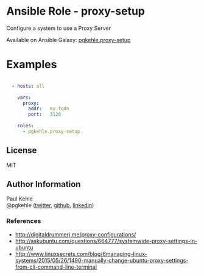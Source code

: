 # Ansible Role - proxy-setup

Configure a system to use a Proxy Server

Available on Ansible Galaxy: [pgkehle.proxy-setup](https://galaxy.ansible.com/pgkehle/proxy-setup)


# Examples

```YAML

  - hosts: all
  
    vars:
      proxy:
        addr:   my.fqdn
        port:   3128
  
    roles:
      - pgkehle.proxy-setup
```

## License

MIT

## Author Information

Paul Kehle  
@pgkehle ([twitter](https://twitter.com/pgkehle), [github](https://github.com/pgkehle), [linkedin](https://www.linkedin.com/in/pgkehle))

### References

* http://digitaldrummerj.me/proxy-configurations/
* http://askubuntu.com/questions/664777/systemwide-proxy-settings-in-ubuntu
* http://www.linuxsecrets.com/blog/6managing-linux-systems/2015/05/26/1490-manually-change-ubuntu-proxy-settings-from-cli-command-line-terminal
